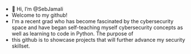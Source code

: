 - 👋 Hi, I’m @SebJamali
- Welcome to my github!
- I'm a recent grad who has become fascinated by the cybersecurity space and have began self-teaching myself cybersecurity concepts as well as learning to code in Python. The purpose of
- this github is to showcase projects that will further advance my security skillset.


